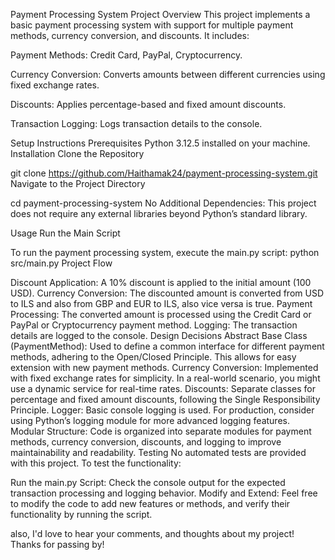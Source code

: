 Payment Processing System
Project Overview
This project implements a basic payment processing system with support for multiple payment methods, currency conversion, and discounts. It includes:

Payment Methods: Credit Card, PayPal, Cryptocurrency.

Currency Conversion: Converts amounts between different currencies using fixed exchange rates.

Discounts: Applies percentage-based and fixed amount discounts.

Transaction Logging: Logs transaction details to the console.

Setup Instructions
Prerequisites
Python 3.12.5 installed on your machine.
Installation
Clone the Repository

git clone https://github.com/Haithamak24/payment-processing-system.git
Navigate to the Project Directory

cd payment-processing-system
No Additional Dependencies: This project does not require any external libraries beyond Python’s standard library.

Usage
Run the Main Script

To run the payment processing system, execute the main.py script:
python src/main.py
Project Flow

Discount Application: A 10% discount is applied to the initial amount (100 USD).
Currency Conversion: The discounted amount is converted from USD to ILS and also from GBP and EUR to ILS, also vice versa is true.
Payment Processing: The converted amount is processed using the Credit Card or PayPal or Cryptocurrency payment method.
Logging: The transaction details are logged to the console.
Design Decisions
Abstract Base Class (PaymentMethod): Used to define a common interface for different payment methods, adhering to the Open/Closed Principle. This allows for easy extension with new payment methods.
Currency Conversion: Implemented with fixed exchange rates for simplicity. In a real-world scenario, you might use a dynamic service for real-time rates.
Discounts: Separate classes for percentage and fixed amount discounts, following the Single Responsibility Principle.
Logger: Basic console logging is used. For production, consider using Python’s logging module for more advanced logging features.
Modular Structure: Code is organized into separate modules for payment methods, currency conversion, discounts, and logging to improve maintainability and readability.
Testing
No automated tests are provided with this project. To test the functionality:

Run the main.py Script: Check the console output for the expected transaction processing and logging behavior.
Modify and Extend: Feel free to modify the code to add new features or methods, and verify their functionality by running the script.

also, I'd love to hear your comments, and thoughts about my project!
Thanks for passing by!
